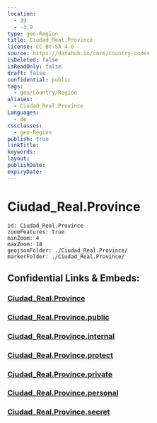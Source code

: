 ```yaml
---
location:
  - 39
  - -3.9
type: geo-Region
title: Ciudad_Real.Province
license: CC BY-SA 4.0
source: https://datahub.io/core/country-codes
isDeleted: false
isReadOnly: false
draft: false
confidential: public
tags:
  - geo/Country/Region
aliases:
  - Ciudad_Real.Province
Languages:
  - de
cssclasses:
  - geo-Region
publish: true
linkTitle:
keywords:
layout:
publishDate:
expiryDate:
---
```


# Ciudad_Real.Province

```leaflet
id: Ciudad_Real.Province
zoomFeatures: true 
minZoom: 4 
maxZoom: 18
geojsonFolder: ./Ciudad_Real.Province/
markerFolder: ./Ciudad_Real.Province/
```


## Confidential Links & Embeds: 

### [Ciudad_Real.Province](/_Standards/Earth/Continent/Europe/Europe~South/Spain/Provinces~Spain/Castilla-La_Mancha/Ciudad_Real.Province.md) 

### [Ciudad_Real.Province.public](/_public/Earth/Continent/Europe/Europe~South/Spain/Provinces~Spain/Castilla-La_Mancha/Ciudad_Real.Province.public.md) 

### [Ciudad_Real.Province.internal](/_internal/Earth/Continent/Europe/Europe~South/Spain/Provinces~Spain/Castilla-La_Mancha/Ciudad_Real.Province.internal.md) 

### [Ciudad_Real.Province.protect](/_protect/Earth/Continent/Europe/Europe~South/Spain/Provinces~Spain/Castilla-La_Mancha/Ciudad_Real.Province.protect.md) 

### [Ciudad_Real.Province.private](/_private/Earth/Continent/Europe/Europe~South/Spain/Provinces~Spain/Castilla-La_Mancha/Ciudad_Real.Province.private.md) 

### [Ciudad_Real.Province.personal](/_personal/Earth/Continent/Europe/Europe~South/Spain/Provinces~Spain/Castilla-La_Mancha/Ciudad_Real.Province.personal.md) 

### [Ciudad_Real.Province.secret](/_secret/Earth/Continent/Europe/Europe~South/Spain/Provinces~Spain/Castilla-La_Mancha/Ciudad_Real.Province.secret.md)

